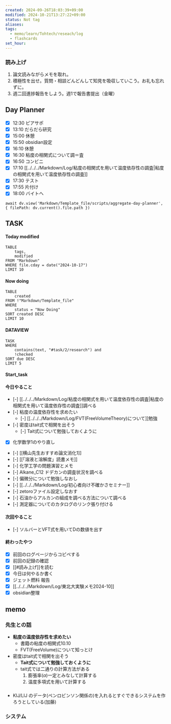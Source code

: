 ```yaml
---
created: 2024-09-26T18:03:39+09:00
modified: 2024-10-21T13:27:22+09:00
status: Not tag
aliases: 
tags:
  - memo/learn/Tohtech/reseach/log
  - flashcards
set_hour: 
---
```


### 読み上げ
1. 論文読みながらメモを取れ。
2. 積極性を出せ。質問・相談どんどんして知見を吸収していこう。お礼も忘れずに。
3. 週二回進捗報告をしよう。週1で報告書提出（金曜）
## Day Planner
- [x] 12:30 ピアサポ
- [x] 13:10 だらだら研究
- [x] 15:00 休憩
- [x] 15:50 obsidian設定
- [x] 16:10 休憩
- [x] 16:30 粘度の相関式について調＝査
- [x] 16:50 コンビニ
- [x] 17:10 [[../../../Markdown/Log/粘度の相関式を用いて温度依存性の調査|粘度の相関式を用いて温度依存性の調査]]
- [x] 17:30 テスト
- [x] 17:55 片付け
- [x] 18:00 バイトへ
```dataviewjs
await dv.view('Markdown/Template_file/scripts/aggregate-day-planner', { filePath: dv.current().file.path })
```
## TASK

#### Today modified
```dataview
TABLE
	tags, 
	modified
FROM "Markdown"
WHERE file.cday = date("2024-10-17")
LIMIT 10
```
#### Now doing
```dataview
TABLE
	created
FROM !"Markdown/Template_file"
WHERE
	status = "Now Doing"
SORT created DESC
LIMIT 10
```
#### DATAVIEW
```dataview
TASK
WHERE 
	contains(text, "#task/2/research") and
	!checked
SORT due DESC
LIMIT 5
```
#### Start_task
#### 今日やること
- [-] [[../../../Markdown/Log/粘度の相関式を用いて温度依存性の調査|粘度の相関式を用いて温度依存性の調査]]調べる
- [-] 粘度の温度依存性を求めたい
	- [-] [[../../../Markdown/Log/FVT(FreeVolumeTheory)について]]勉強
- [-] 密度はtait式で相関を出そう
	- [-] Tait式について勉強しておくように
- [x] 化学数学1のやり直し
- [-] [[横山先生おすすめ論文消化1]]
- [-] [[「溶液と溶解度」読書メモ]]
- [-] 化学工学の問題演習とメモ
- [-] Alkane_C12 ドデカンの調査状況を調べる
- [-] 偏微分について勉強しなおし
- [-] [[../../../Markdown/Log/初心者向け不確かさセミナー]]
- [-] zetoroファイル設定しなおす
- [-] 石油からアルカンの組成を調べる方法について調べる
- [-] 測定器についてのカタログのリンク張り付ける
 
#### 次回やること
- [-] ソルバーとVFT式を用いてDの数値を出す
#### 終わったやつ
- [x] 前回のログページからコピペする
- [x] 前回の記録の確認
- [x] [[#読み上げ]]を読む
- [x] 今日は何やるか書く
- [x] ジェット燃料 報告
- [x] [[../../../Markdown/Log/東北大実験メモ2024-10]]
- [x] obsidian整理
## memo
### 先生との話
- **粘度の温度依存性を求めたい**
	- 書籍の粘度の相関式10.10
	- FVT(FreeVolume)について知っとけ
- 密度はtait式で相関を出そう
	- **Tait式について勉強しておくように**
	- tait式では二通りの計算方法がある
		1. 膨張率($\alpha$)一定とみなして計算する
		2. 温度多項式を用いて計算する

### 
- KIJ/LIJ のデータ(ペンロビンソン関係の)を入れるとすぐできるシステムを作ろうとしている(加藤)

### システム